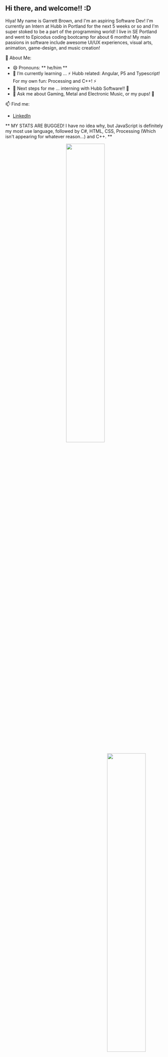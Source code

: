  <div>  
  <h2>Hi there, and welcome!! :D </h2>
  <p>
  </p>
</div>

Hiya! My name is Garrett Brown, and I'm an aspiring Software Dev! I'm currently an Intern at Hubb in Portland for the next 5 weeks or so and I'm super stoked to be a part of the programming world! I live in SE Portland and went to Epicodus coding bootcamp for about 6 months! My main passions in software include awesome UI/UX experiences, visual arts, animation, game-design, and music creation! 

📃 About Me:
- 😄 Pronouns: ** he/him **
- 🌱 I’m currently learning ... ⚡ Hubb related: Angular, P5 and Typescript! For my own fun: Processing and C++! ⚡ 
- 👣 Next steps for me ... interning with Hubb Software!! 🦾
- 💬 Ask me about Gaming, Metal and Electronic Music, or my pups! 🍹 

📫 Find me: 
- <a href=https://www.linkedin.com/in/garrett-brown-d/>LinkedIn</a>

** MY STATS ARE BUGGED! I have no idea why, but JavaScript is definitely my most use language, followed by C#, HTML, CSS, Processing (Which isn't appearing for whatever reason...) and C++. **


<div align="center">
 
 <img style="display:inline-block" src="https://github-readme-stats.vercel.app/api/?username=garrettbrown-dev&show_icons=true&theme=algolia&hide_border=true" width="49%"/>
 <br/>
 <img style="display:inline-block; float:right" src="https://github-readme-stats.vercel.app/api/top-langs/?username=garrettbrown-dev&show_icons=true&theme=algolia&layout=compact&hide_border=true&hide=smalltalk" width="49%"/>
 
</div>
